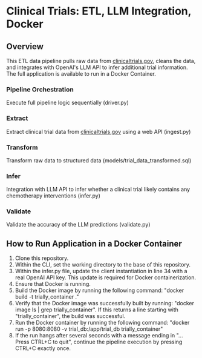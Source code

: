 # Clinical Trials: ETL, LLM Integration, Docker

## Overview
This ETL data pipeline pulls raw data from [clinicaltrials.gov](clinicaltrials.gov), cleans the data, and integrates with OpenAI's LLM API to infer additional trial information. The full application is available to run in a Docker Container.

### Pipeline Orchestration
Execute full pipeline logic sequentially (driver.py)

### Extract
Extract clinical trial data from [clinicaltrials.gov](clinicaltrials.gov) using a web API (ingest.py)

### Transform
Transform raw data to structured data (models/trial_data_transformed.sql)

### Infer
Integration with LLM API to infer whether a clinical trial likely contains any chemotherapy interventions (infer.py)

### Validate
Validate the accuracy of the LLM predictions (validate.py)


## How to Run Application in a Docker Container
1. Clone this repository.
2. Within the CLI, set the working directory to the base of this repository.
3. Within the infer.py file, update the client instantiation in line 34 with a real OpenAI API key. This update is required for Docker containerization.
4. Ensure that Docker is running.
6. Build the Docker image by running the following command: "docker build -t trially_container ."
7. Verify that the Docker image was successfully built by running: "docker image ls | grep trially_container". If this returns a line starting with "trially_container", the build was successful.
8. Run the Docker container by running the following command: "docker run -p 8080:8080 -v trial_db:/app/trial_db trially_container"
9. If the run hangs after several seconds with a message ending in "... Press CTRL+C to quit", continue the pipeline execution by pressing CTRL+C exactly once.
